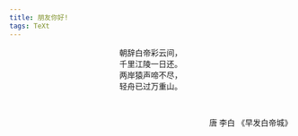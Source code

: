 ```yaml
---
title: 朋友你好!
tags: TeXt
---
```


<div style="text-align: center">
朝辞白帝彩云间，<br>千里江陵一日还。 <br>两岸猿声啼不尽，<br>轻舟已过万重山。
</div>

<br><p align="right"> 唐 李白 《早发白帝城》</p>

<!--more-->